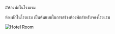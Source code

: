 <!-- add-breadcrumbs -->
#ห้องพักในโรงแรม

ห้องพักในโรงแรม เป็นต้นแบบในการสร้างห้องพักสำหรับจองโรงแรม

<img class="screenshot" alt="Hotel Room" src="/docs/assets/img/hotels/hotel-room.png">
